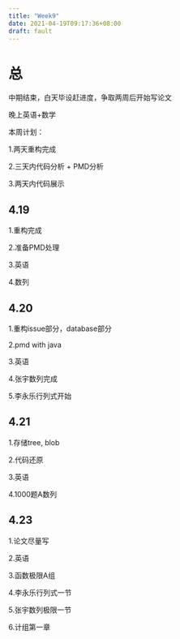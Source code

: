 ```yaml
---
title: "Week9"
date: 2021-04-19T09:17:36+08:00
draft: fault
---
```


# 总

中期结束，白天毕设赶进度，争取两周后开始写论文

晚上英语+数学

本周计划：

1.两天重构完成

2.三天内代码分析 + PMD分析

3.两天内代码展示

## 4.19

1.重构完成

2.准备PMD处理

3.英语

4.数列



## 4.20

1.重构issue部分，database部分

2.pmd with java

3.英语

4.张宇数列完成

5.李永乐行列式开始



## 4.21

1.存储tree, blob

2.代码还原

3.英语

4.1000题A数列



## 4.23

1.论文尽量写

2.英语

3.函数极限A组

4.李永乐行列式一节

5.张宇数列极限一节

6.计组第一章

